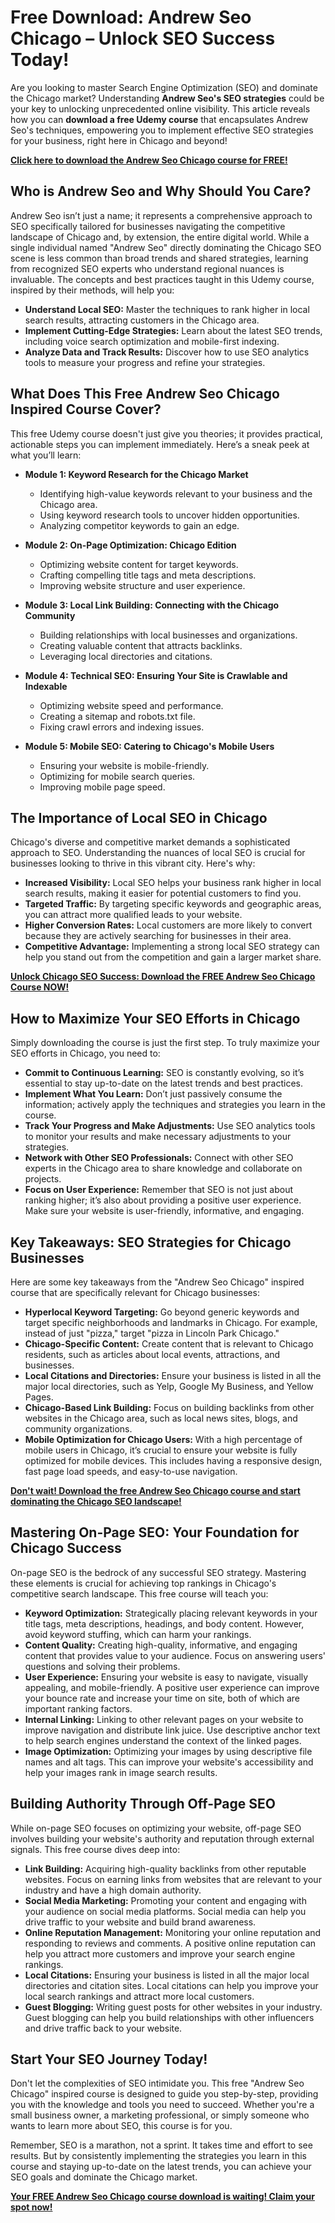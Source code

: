 # Free Download: Andrew Seo Chicago – Unlock SEO Success Today!

Are you looking to master Search Engine Optimization (SEO) and dominate the Chicago market? Understanding **Andrew Seo's SEO strategies** could be your key to unlocking unprecedented online visibility. This article reveals how you can **download a free Udemy course** that encapsulates Andrew Seo's techniques, empowering you to implement effective SEO strategies for your business, right here in Chicago and beyond!

[**Click here to download the Andrew Seo Chicago course for FREE!**](https://udemywork.com/andrew-seo-chicago)

## Who is Andrew Seo and Why Should You Care?

Andrew Seo isn’t just a name; it represents a comprehensive approach to SEO specifically tailored for businesses navigating the competitive landscape of Chicago and, by extension, the entire digital world. While a single individual named "Andrew Seo" directly dominating the Chicago SEO scene is less common than broad trends and shared strategies, learning from recognized SEO experts who understand regional nuances is invaluable. The concepts and best practices taught in this Udemy course, inspired by their methods, will help you:

*   **Understand Local SEO:** Master the techniques to rank higher in local search results, attracting customers in the Chicago area.
*   **Implement Cutting-Edge Strategies:** Learn about the latest SEO trends, including voice search optimization and mobile-first indexing.
*   **Analyze Data and Track Results:** Discover how to use SEO analytics tools to measure your progress and refine your strategies.

## What Does This Free Andrew Seo Chicago Inspired Course Cover?

This free Udemy course doesn't just give you theories; it provides practical, actionable steps you can implement immediately. Here’s a sneak peek at what you’ll learn:

*   **Module 1: Keyword Research for the Chicago Market**

    *   Identifying high-value keywords relevant to your business and the Chicago area.
    *   Using keyword research tools to uncover hidden opportunities.
    *   Analyzing competitor keywords to gain an edge.
*   **Module 2: On-Page Optimization: Chicago Edition**

    *   Optimizing website content for target keywords.
    *   Crafting compelling title tags and meta descriptions.
    *   Improving website structure and user experience.
*   **Module 3: Local Link Building: Connecting with the Chicago Community**

    *   Building relationships with local businesses and organizations.
    *   Creating valuable content that attracts backlinks.
    *   Leveraging local directories and citations.
*   **Module 4: Technical SEO: Ensuring Your Site is Crawlable and Indexable**

    *   Optimizing website speed and performance.
    *   Creating a sitemap and robots.txt file.
    *   Fixing crawl errors and indexing issues.
*   **Module 5: Mobile SEO: Catering to Chicago's Mobile Users**

    *   Ensuring your website is mobile-friendly.
    *   Optimizing for mobile search queries.
    *   Improving mobile page speed.

## The Importance of Local SEO in Chicago

Chicago's diverse and competitive market demands a sophisticated approach to SEO. Understanding the nuances of local SEO is crucial for businesses looking to thrive in this vibrant city. Here's why:

*   **Increased Visibility:** Local SEO helps your business rank higher in local search results, making it easier for potential customers to find you.
*   **Targeted Traffic:** By targeting specific keywords and geographic areas, you can attract more qualified leads to your website.
*   **Higher Conversion Rates:** Local customers are more likely to convert because they are actively searching for businesses in their area.
*   **Competitive Advantage:** Implementing a strong local SEO strategy can help you stand out from the competition and gain a larger market share.

[**Unlock Chicago SEO Success: Download the FREE Andrew Seo Chicago Course NOW!**](https://udemywork.com/andrew-seo-chicago)

## How to Maximize Your SEO Efforts in Chicago

Simply downloading the course is just the first step. To truly maximize your SEO efforts in Chicago, you need to:

*   **Commit to Continuous Learning:** SEO is constantly evolving, so it’s essential to stay up-to-date on the latest trends and best practices.
*   **Implement What You Learn:** Don’t just passively consume the information; actively apply the techniques and strategies you learn in the course.
*   **Track Your Progress and Make Adjustments:** Use SEO analytics tools to monitor your results and make necessary adjustments to your strategies.
*   **Network with Other SEO Professionals:** Connect with other SEO experts in the Chicago area to share knowledge and collaborate on projects.
*   **Focus on User Experience:** Remember that SEO is not just about ranking higher; it’s also about providing a positive user experience. Make sure your website is user-friendly, informative, and engaging.

## Key Takeaways: SEO Strategies for Chicago Businesses

Here are some key takeaways from the "Andrew Seo Chicago" inspired course that are specifically relevant for Chicago businesses:

*   **Hyperlocal Keyword Targeting:** Go beyond generic keywords and target specific neighborhoods and landmarks in Chicago. For example, instead of just "pizza," target "pizza in Lincoln Park Chicago."
*   **Chicago-Specific Content:** Create content that is relevant to Chicago residents, such as articles about local events, attractions, and businesses.
*   **Local Citations and Directories:** Ensure your business is listed in all the major local directories, such as Yelp, Google My Business, and Yellow Pages.
*   **Chicago-Based Link Building:** Focus on building backlinks from other websites in the Chicago area, such as local news sites, blogs, and community organizations.
*   **Mobile Optimization for Chicago Users:** With a high percentage of mobile users in Chicago, it’s crucial to ensure your website is fully optimized for mobile devices. This includes having a responsive design, fast page load speeds, and easy-to-use navigation.

[**Don't wait! Download the free Andrew Seo Chicago course and start dominating the Chicago SEO landscape!**](https://udemywork.com/andrew-seo-chicago)

## Mastering On-Page SEO: Your Foundation for Chicago Success

On-page SEO is the bedrock of any successful SEO strategy. Mastering these elements is crucial for achieving top rankings in Chicago's competitive search landscape. This free course will teach you:

*   **Keyword Optimization:** Strategically placing relevant keywords in your title tags, meta descriptions, headings, and body content. However, avoid keyword stuffing, which can harm your rankings.
*   **Content Quality:** Creating high-quality, informative, and engaging content that provides value to your audience. Focus on answering users' questions and solving their problems.
*   **User Experience:** Ensuring your website is easy to navigate, visually appealing, and mobile-friendly. A positive user experience can improve your bounce rate and increase your time on site, both of which are important ranking factors.
*   **Internal Linking:** Linking to other relevant pages on your website to improve navigation and distribute link juice. Use descriptive anchor text to help search engines understand the context of the linked pages.
*   **Image Optimization:** Optimizing your images by using descriptive file names and alt tags. This can improve your website's accessibility and help your images rank in image search results.

## Building Authority Through Off-Page SEO

While on-page SEO focuses on optimizing your website, off-page SEO involves building your website's authority and reputation through external signals. This free course dives deep into:

*   **Link Building:** Acquiring high-quality backlinks from other reputable websites. Focus on earning links from websites that are relevant to your industry and have a high domain authority.
*   **Social Media Marketing:** Promoting your content and engaging with your audience on social media platforms. Social media can help you drive traffic to your website and build brand awareness.
*   **Online Reputation Management:** Monitoring your online reputation and responding to reviews and comments. A positive online reputation can help you attract more customers and improve your search engine rankings.
*   **Local Citations:** Ensuring your business is listed in all the major local directories and citation sites. Local citations can help you improve your local search rankings and attract more local customers.
*   **Guest Blogging:** Writing guest posts for other websites in your industry. Guest blogging can help you build relationships with other influencers and drive traffic back to your website.

## Start Your SEO Journey Today!

Don't let the complexities of SEO intimidate you. This free "Andrew Seo Chicago" inspired course is designed to guide you step-by-step, providing you with the knowledge and tools you need to succeed. Whether you're a small business owner, a marketing professional, or simply someone who wants to learn more about SEO, this course is for you.

Remember, SEO is a marathon, not a sprint. It takes time and effort to see results. But by consistently implementing the strategies you learn in this course and staying up-to-date on the latest trends, you can achieve your SEO goals and dominate the Chicago market.

[**Your FREE Andrew Seo Chicago course download is waiting! Claim your spot now!**](https://udemywork.com/andrew-seo-chicago)
